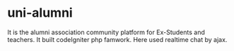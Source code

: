# uni-alumni
It is the alumni association community platform for Ex-Students and teachers. It built codeIgniter php famwork. Here used realtime chat  by ajax.
